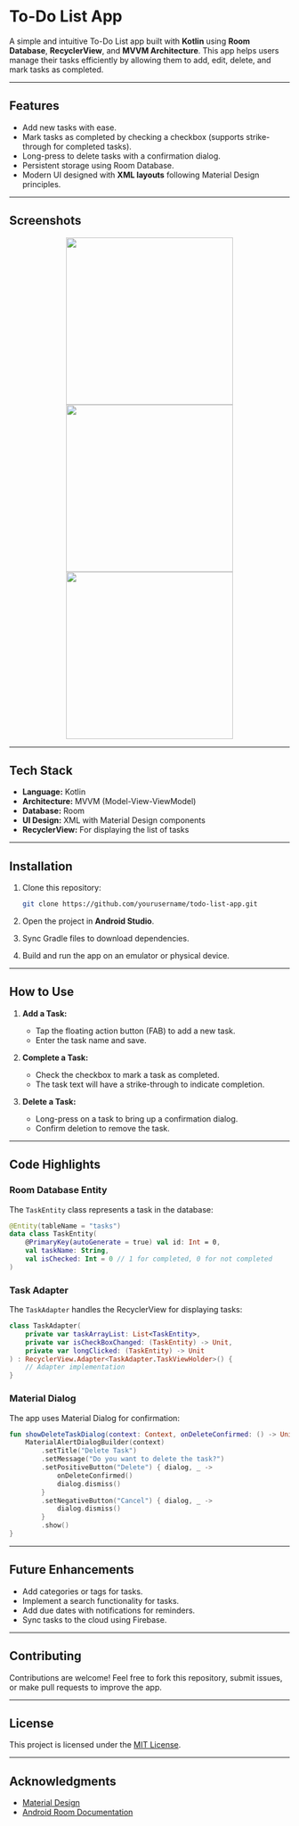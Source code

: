 # To-Do List App

A simple and intuitive To-Do List app built with **Kotlin** using **Room Database**, **RecyclerView**, and **MVVM Architecture**. This app helps users manage their tasks efficiently by allowing them to add, edit, delete, and mark tasks as completed.

---

## Features

- Add new tasks with ease.
- Mark tasks as completed by checking a checkbox (supports strike-through for completed tasks).
- Long-press to delete tasks with a confirmation dialog.
- Persistent storage using Room Database.
- Modern UI designed with **XML layouts** following Material Design principles.

---

## Screenshots

<p align="center">
  <img src="screenshots/ss1.jpeg" width="300" />
  <img src="screenshots/ss2.jpeg" width="300" />
  <img src="screenshots/ss3.jpeg" width="300" />
</p>



---

## Tech Stack

- **Language:** Kotlin
- **Architecture:** MVVM (Model-View-ViewModel)
- **Database:** Room
- **UI Design:** XML with Material Design components
- **RecyclerView:** For displaying the list of tasks

---

## Installation

1. Clone this repository:

   ```bash
   git clone https://github.com/yourusername/todo-list-app.git
   ```

2. Open the project in **Android Studio**.

3. Sync Gradle files to download dependencies.

4. Build and run the app on an emulator or physical device.

---

## How to Use

1. **Add a Task:**

   - Tap the floating action button (FAB) to add a new task.
   - Enter the task name and save.

2. **Complete a Task:**

   - Check the checkbox to mark a task as completed.
   - The task text will have a strike-through to indicate completion.

3. **Delete a Task:**

   - Long-press on a task to bring up a confirmation dialog.
   - Confirm deletion to remove the task.

---

## Code Highlights

### Room Database Entity

The `TaskEntity` class represents a task in the database:

```kotlin
@Entity(tableName = "tasks")
data class TaskEntity(
    @PrimaryKey(autoGenerate = true) val id: Int = 0,
    val taskName: String,
    val isChecked: Int = 0 // 1 for completed, 0 for not completed
)
```

### Task Adapter

The `TaskAdapter` handles the RecyclerView for displaying tasks:

```kotlin
class TaskAdapter(
    private var taskArrayList: List<TaskEntity>,
    private var isCheckBoxChanged: (TaskEntity) -> Unit,
    private var longClicked: (TaskEntity) -> Unit
) : RecyclerView.Adapter<TaskAdapter.TaskViewHolder>() {
    // Adapter implementation
}
```

### Material Dialog

The app uses Material Dialog for confirmation:

```kotlin
fun showDeleteTaskDialog(context: Context, onDeleteConfirmed: () -> Unit) {
    MaterialAlertDialogBuilder(context)
        .setTitle("Delete Task")
        .setMessage("Do you want to delete the task?")
        .setPositiveButton("Delete") { dialog, _ ->
            onDeleteConfirmed()
            dialog.dismiss()
        }
        .setNegativeButton("Cancel") { dialog, _ ->
            dialog.dismiss()
        }
        .show()
}
```

---

## Future Enhancements

- Add categories or tags for tasks.
- Implement a search functionality for tasks.
- Add due dates with notifications for reminders.
- Sync tasks to the cloud using Firebase.

---

## Contributing

Contributions are welcome! Feel free to fork this repository, submit issues, or make pull requests to improve the app.

---

## License

This project is licensed under the [MIT License](LICENSE).

---

## Acknowledgments

- [Material Design](https://material.io/design)
- [Android Room Documentation](https://developer.android.com/training/data-storage/room)

